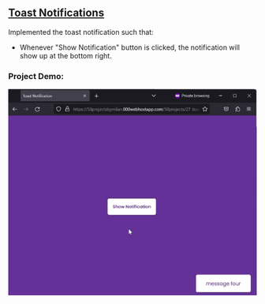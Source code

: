 ## [Toast Notifications](https://50projectsbymilan.000webhostapp.com/50projects/27_toast_notifications/)
Implemented the toast notification such that:
- Whenever "Show Notification" button is clicked, the notification will show up at the bottom right.

### Project Demo:
![Project Demo](https://github.com/milan-vishnoi/50-Days-50-Projects/blob/main/27.%20Toast%20Notifications/demo.gif)